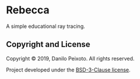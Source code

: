 # Rebecca
A simple educational ray tracing.

Copyright and License
---------------------
Copyright &copy; 2019, Danilo Peixoto. All rights reserved.

Project developed under the [BSD-3-Clause license](LICENSE).
